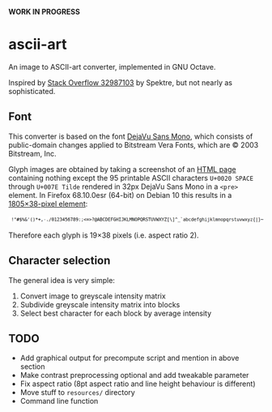 **WORK IN PROGRESS**

# ascii-art

An image to ASCII-art converter, implemented in GNU Octave.

Inspired by [Stack Overflow 32987103][so] by Spektre,
but not nearly as sophisticated.

[so]: https://stackoverflow.com/q/32987103

## Font

This converter is based on the font [DejaVu Sans Mono][font],
which consists of public-domain changes applied to
Bitstream Vera Fonts, which are ©&nbsp;2003 Bitstream, Inc.

[font]: https://dejavu-fonts.github.io/

Glyph images are obtained by taking a screenshot of an [HTML page][html]
containing nothing except the 95 printable ASCII characters
`U+0020 SPACE` through `U+007E Tilde`
rendered in 32px DejaVu Sans Mono in a `<pre>` element.
In Firefox 68.10.0esr (64-bit) on Debian&nbsp;10
this results in a [1805×38-pixel element][png]:

![The 95 printable ASCII characters rendered in DejaVu Sans Mono][png]

Therefore each glyph is 19×38 pixels (i.e.&nbsp;aspect ratio 2).

[png]: glyphs/ascii.png
[html]: glyphs/ascii.html

## Character selection

The general idea is very simple:

1. Convert image to greyscale intensity matrix
2. Subdivide greyscale intensity matrix into blocks
3. Select best character for each block by average intensity

## TODO

* Add graphical output for precompute script and mention in above section
* Make contrast preprocessing optional and add tweakable parameter
* Fix aspect ratio (8pt aspect ratio and line height behaviour is different)
* Move stuff to `resources/` directory
* Command line function
